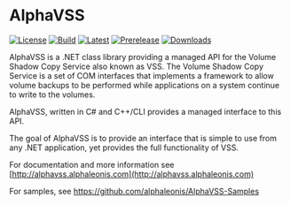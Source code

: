 AlphaVSS
========

[![License](https://img.shields.io/github/license/alphaleonis/AlphaVSS)](https://github.com/alphaleonis/AlphaVSS/blob/develop/LICENSE)
[![Build](https://img.shields.io/azure-devops/build/alphaleonis-pp/d105224a-eec8-4a24-a7e2-aea090bdc782/2/develop?logo=azuredevops)](https://dev.azure.com/alphaleonis-pp/AlphaVSS/_build) 
[![Latest](https://img.shields.io/nuget/v/AlphaVSS?color=blue&label=stable&logo=nuget&cacheSeconds=1)](https://www.nuget.org/packages/AlphaVSS/)
[![Prerelease](https://img.shields.io/nuget/vpre/AlphaVSS?label=prerelease&logo=nuget)](https://www.nuget.org/packages/AlphaVSS/)
[![Downloads](https://img.shields.io/nuget/dt/AlphaVSS)](https://www.nuget.org/packages/AlphaVSS/)

AlphaVSS is a .NET class library providing a managed API for the Volume Shadow Copy Service also known as VSS. The Volume Shadow Copy Service is a set of COM interfaces that implements a framework to allow volume backups to be performed while applications on a system continue to write to the volumes.

AlphaVSS, written in C# and C++/CLI provides a managed interface to this API.

The goal of AlphaVSS is to provide an interface that is simple to use from any .NET application, yet provides the full functionality of VSS.

For documentation and more information see [http://alphavss.alphaleonis.com](http://alphavss.alphaleonis.com)

For samples, see https://github.com/alphaleonis/AlphaVSS-Samples
